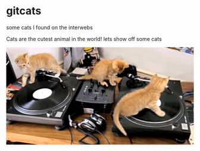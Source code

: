 # gitcats
some cats I found on the interwebs

Cats are the cutest animal in the world! lets show off some cats

![Cat Gif 1](https://github.com/PaulWoodIII/gitcats/raw/master/cats.gif)
